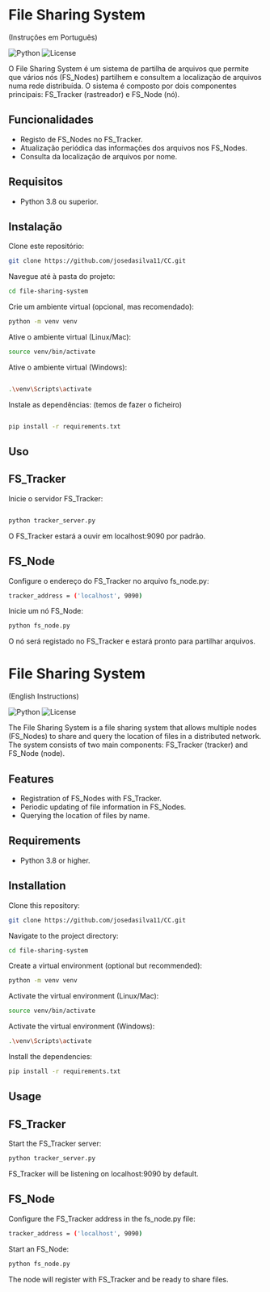 

# File Sharing System 
(Instruçôes em Português)

![Python](https://img.shields.io/badge/Python-3.8%2B-blue)
![License](https://img.shields.io/badge/license-MIT-green)

O File Sharing System é um sistema de partilha de arquivos que permite que vários nós (FS_Nodes) partilhem e consultem a localização de arquivos numa rede distribuída. O sistema é composto por dois componentes principais: FS_Tracker (rastreador) e FS_Node (nó).

## Funcionalidades

- Registo de FS_Nodes no FS_Tracker.
- Atualização periódica das informações dos arquivos nos FS_Nodes.
- Consulta da localização de arquivos por nome.

## Requisitos

- Python 3.8 ou superior.

## Instalação

Clone este repositório:

   ```bash
   git clone https://github.com/josedasilva11/CC.git
```
Navegue até à pasta do projeto:

   ```bash
   cd file-sharing-system
```

Crie um ambiente virtual (opcional, mas recomendado):

   ```bash
   python -m venv venv
```
Ative o ambiente virtual (Linux/Mac):

   ```bash
   source venv/bin/activate
```


Ative o ambiente virtual (Windows):

   ```bash

   .\venv\Scripts\activate
```

Instale as dependências: (temos de fazer o ficheiro)

   ```bash

   pip install -r requirements.txt
```

## Uso
## FS_Tracker
Inicie o servidor FS_Tracker:

  ```bash

python tracker_server.py
```

O FS_Tracker estará a ouvir em localhost:9090 por padrão.

## FS_Node
Configure o endereço do FS_Tracker no arquivo fs_node.py:


  ```bash
tracker_address = ('localhost', 9090)
```
Inicie um nó FS_Node:

```bash
python fs_node.py
```
O nó será registado no FS_Tracker e estará pronto para partilhar arquivos.

# File Sharing System
(English Instructions)

![Python](https://img.shields.io/badge/Python-3.8%2B-blue)
![License](https://img.shields.io/badge/license-MIT-green)

The File Sharing System is a file sharing system that allows multiple nodes (FS_Nodes) to share and query the location of files in a distributed network. The system consists of two main components: FS_Tracker (tracker) and FS_Node (node).

## Features

- Registration of FS_Nodes with FS_Tracker.
- Periodic updating of file information in FS_Nodes.
- Querying the location of files by name.

## Requirements

- Python 3.8 or higher.

## Installation

Clone this repository:

   ```bash
   git clone https://github.com/josedasilva11/CC.git
```
Navigate to the project directory:

  ```bash
cd file-sharing-system
```
Create a virtual environment (optional but recommended):
```bash
python -m venv venv

```
Activate the virtual environment (Linux/Mac):
```bash
source venv/bin/activate
```

Activate the virtual environment (Windows):
```bash
.\venv\Scripts\activate

```

Install the dependencies:
```bash
pip install -r requirements.txt
```



## Usage
## FS_Tracker
Start the FS_Tracker server:


```bash
python tracker_server.py

```
FS_Tracker will be listening on localhost:9090 by default.

## FS_Node
Configure the FS_Tracker address in the fs_node.py file:

```bash
tracker_address = ('localhost', 9090)

```
Start an FS_Node:
```bash
python fs_node.py

```
The node will register with FS_Tracker and be ready to share files.



